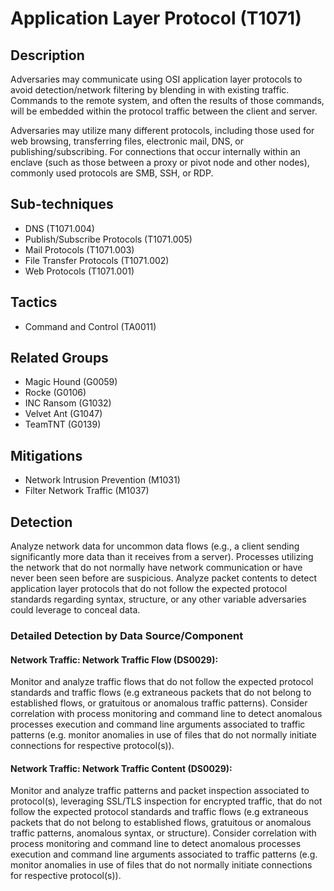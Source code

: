 # Application Layer Protocol (T1071)

## Description
Adversaries may communicate using OSI application layer protocols to avoid detection/network filtering by blending in with existing traffic. Commands to the remote system, and often the results of those commands, will be embedded within the protocol traffic between the client and server. 

Adversaries may utilize many different protocols, including those used for web browsing, transferring files, electronic mail, DNS, or publishing/subscribing. For connections that occur internally within an enclave (such as those between a proxy or pivot node and other nodes), commonly used protocols are SMB, SSH, or RDP. 

## Sub-techniques
- DNS (T1071.004)
- Publish/Subscribe Protocols (T1071.005)
- Mail Protocols (T1071.003)
- File Transfer Protocols (T1071.002)
- Web Protocols (T1071.001)

## Tactics
- Command and Control (TA0011)

## Related Groups
- Magic Hound (G0059)
- Rocke (G0106)
- INC Ransom (G1032)
- Velvet Ant (G1047)
- TeamTNT (G0139)

## Mitigations
- Network Intrusion Prevention (M1031)
- Filter Network Traffic (M1037)

## Detection
Analyze network data for uncommon data flows (e.g., a client sending significantly more data than it receives from a server). Processes utilizing the network that do not normally have network communication or have never been seen before are suspicious. Analyze packet contents to detect application layer protocols that do not follow the expected protocol standards regarding syntax, structure, or any other variable adversaries could leverage to conceal data.

### Detailed Detection by Data Source/Component
#### Network Traffic: Network Traffic Flow (DS0029): 
Monitor and analyze traffic flows that do not follow the expected protocol standards and traffic flows (e.g extraneous packets that do not belong to established flows, or gratuitous or anomalous traffic patterns). Consider correlation with process monitoring and command line to detect anomalous processes execution and command line arguments associated to traffic patterns (e.g. monitor anomalies in use of files that do not normally initiate connections for respective protocol(s)).

#### Network Traffic: Network Traffic Content (DS0029): 
Monitor and analyze traffic patterns and packet inspection associated to protocol(s), leveraging SSL/TLS inspection for encrypted traffic, that do not follow the expected protocol standards and traffic flows (e.g extraneous packets that do not belong to established flows, gratuitous or anomalous traffic patterns, anomalous syntax, or structure). Consider correlation with process monitoring and command line to detect anomalous processes execution and command line arguments associated to traffic patterns (e.g. monitor anomalies in use of files that do not normally initiate connections for respective protocol(s)).

